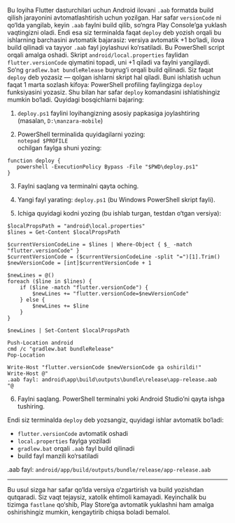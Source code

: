 Bu loyiha Flutter dasturchilari uchun Android ilovani `.aab` formatda build qilish jarayonini avtomatlashtirish uchun yozilgan. Har safar `versionCode` ni qo‘lda yangilab, keyin `.aab` faylni build qilib, so‘ngra Play Console’ga yuklash vaqtingizni oladi. Endi esa siz terminalda faqat `deploy` deb yozish orqali bu ishlarning barchasini avtomatik bajarasiz: versiya avtomatik +1 bo‘ladi, ilova build qilinadi va tayyor `.aab` fayl joylashuvi ko‘rsatiladi. Bu PowerShell script orqali amalga oshadi. Skript `android/local.properties` faylidan `flutter.versionCode` qiymatini topadi, uni +1 qiladi va faylni yangilaydi. So‘ng `gradlew.bat bundleRelease` buyrug‘i orqali build qilinadi. Siz faqat `deploy` deb yozasiz — qolgan ishlarni skript hal qiladi. Buni ishlatish uchun faqat 1 marta sozlash kifoya: PowerShell profiling faylingizga `deploy` funksiyasini yozasiz. Shu bilan har safar `deploy` komandasini ishlatishingiz mumkin bo‘ladi. Quyidagi bosqichlarni bajaring:

1. `deploy.ps1` faylini loyihangizning asosiy papkasiga joylashtiring (masalan, `D:\manzara-mobile`)

2. PowerShell terminalida quyidagilarni yozing:  
   `notepad $PROFILE`  
   ochilgan faylga shuni yozing:
```
function deploy {
   powershell -ExecutionPolicy Bypass -File "$PWD\deploy.ps1"
}
```

3. Faylni saqlang va terminalni qayta oching.

4. Yangi fayl yarating: ``deploy.ps1`` (bu Windows PowerShell skript fayli).
5. Ichiga quyidagi kodni yozing (bu ishlab turgan, testdan o‘tgan versiya):
```
$localPropsPath = "android\local.properties"
$lines = Get-Content $localPropsPath

$currentVersionCodeLine = $lines | Where-Object { $_ -match "flutter.versionCode" }
$currentVersionCode = ($currentVersionCodeLine -split "=")[1].Trim()
$newVersionCode = [int]$currentVersionCode + 1

$newLines = @()
foreach ($line in $lines) {
    if ($line -match "flutter.versionCode") {
        $newLines += "flutter.versionCode=$newVersionCode"
    } else {
        $newLines += $line
    }
}

$newLines | Set-Content $localPropsPath

Push-Location android
cmd /c "gradlew.bat bundleRelease"
Pop-Location

Write-Host "flutter.versionCode $newVersionCode ga oshirildi!"
Write-Host @"
.aab fayl: android\app\build\outputs\bundle\release\app-release.aab
"@
```


6. Faylni saqlang. PowerShell terminalni yoki Android Studio’ni qayta ishga tushiring.

Endi siz terminalda `deploy` deb yozsangiz, quyidagi ishlar avtomatik bo‘ladi:
- `flutter.versionCode` avtomatik oshadi
- `local.properties` faylga yoziladi
- `gradlew.bat` orqali `.aab` fayl build qilinadi
- build fayl manzili ko‘rsatiladi

.aab fayl: `android/app/build/outputs/bundle/release/app-release.aab`

---

Bu usul sizga har safar qo‘lda versiya o‘zgartirish va build yozishdan qutqaradi. Siz vaqt tejaysiz, xatolik ehtimoli kamayadi. Keyinchalik bu tizimga `fastlane` qo‘shib, Play Store’ga avtomatik yuklashni ham amalga oshirishingiz mumkin, kengaytirib chiqsa boladi bemalol.


